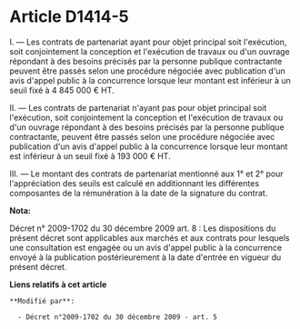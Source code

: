 # Article D1414-5

I. ― Les contrats de partenariat ayant pour objet principal soit l'exécution,  soit conjointement la conception et
l'exécution de travaux ou d'un ouvrage  répondant à des besoins précisés par la personne publique contractante peuvent  être
passés selon une procédure négociée avec publication d'un avis d'appel  public à la concurrence lorsque leur montant est
inférieur à un seuil fixé à 4  845 000 € HT. 

II. ― Les contrats de partenariat n'ayant pas  pour objet principal soit l'exécution, soit conjointement la conception et
l'exécution de travaux ou d'un ouvrage répondant à des besoins précisés par la  personne publique contractante, peuvent être
passés selon une procédure négociée  avec publication d'un avis d'appel public à la concurrence lorsque leur montant  est
inférieur à un seuil fixé à 193 000 € HT. 

III. ― Le  montant des contrats de partenariat mentionné aux 1° et 2° pour l'appréciation  des seuils est calculé en
additionnant les différentes composantes de la  rémunération à la date de la signature du contrat.

**Nota:**

Décret n° 2009-1702 du 30 décembre 2009 art. 8 : Les dispositions du présent décret sont applicables aux marchés et aux
contrats pour lesquels une consultation est engagée ou un avis d'appel public à la concurrence envoyé à la publication
postérieurement à la date d'entrée en vigueur du présent décret.

**Liens relatifs à cet article**

	**Modifié par**:

	  - Décret n°2009-1702 du 30 décembre 2009 - art. 5

